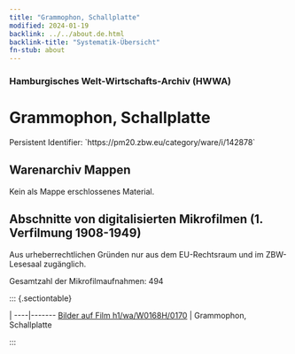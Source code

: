 ```yaml
---
title: "Grammophon, Schallplatte"
modified: 2024-01-19
backlink: ../../about.de.html
backlink-title: "Systematik-Übersicht"
fn-stub: about
---
```


### Hamburgisches Welt-Wirtschafts-Archiv (HWWA)

# Grammophon, Schallplatte

<div class="hint">Persistent Identifier: `https://pm20.zbw.eu/category/ware/i/142878`</div>







## Warenarchiv Mappen





Kein als Mappe erschlossenes Material.



<a id="filmsections" />

## Abschnitte von digitalisierten Mikrofilmen (1. Verfilmung 1908-1949)

<p>Aus urheberrechtlichen Gründen nur aus dem EU-Rechtsraum und im ZBW-Lesesaal zugänglich.</p>


<p>Gesamtzahl der Mikrofilmaufnahmen: 494</p>





::: {.sectiontable}

 | 
----|-------
<a class="btn" href="https://pm20.zbw.eu/film/h1/wa/W0168H/0170" rel="nofollow">Bilder auf Film h1/wa/W0168H/0170</a> | Grammophon, Schallplatte


:::
















